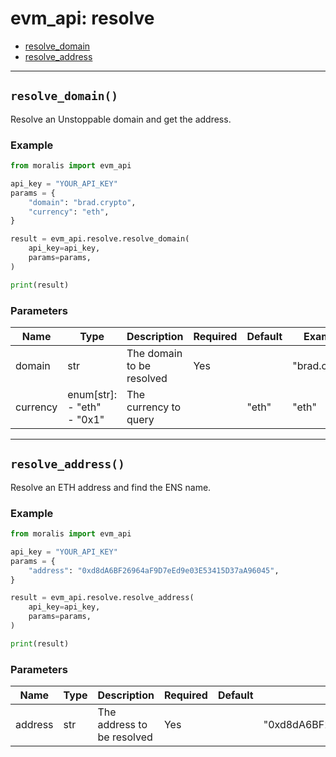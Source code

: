 # evm_api: resolve

- [resolve_domain](#resolve_domain)
- [resolve_address](#resolve_address)


---
## `resolve_domain()`
Resolve an Unstoppable domain and get the address.


### Example
```python
from moralis import evm_api

api_key = "YOUR_API_KEY"
params = {
    "domain": "brad.crypto", 
    "currency": "eth", 
}

result = evm_api.resolve.resolve_domain(
    api_key=api_key,
    params=params,
)

print(result)

```

### Parameters

| Name | Type | Description | Required | Default | Example |
|------|------|-------------|----------|---------|---------|
| domain | str | The domain to be resolved | Yes |  | "brad.crypto" |
| currency | enum[str]: <br/>- "eth"<br/>- "0x1" | The currency to query |  | "eth" | "eth" |



---
## `resolve_address()`
Resolve an ETH address and find the ENS name.


### Example
```python
from moralis import evm_api

api_key = "YOUR_API_KEY"
params = {
    "address": "0xd8dA6BF26964aF9D7eEd9e03E53415D37aA96045", 
}

result = evm_api.resolve.resolve_address(
    api_key=api_key,
    params=params,
)

print(result)

```

### Parameters

| Name | Type | Description | Required | Default | Example |
|------|------|-------------|----------|---------|---------|
| address | str | The address to be resolved | Yes |  | "0xd8dA6BF26964aF9D7eEd9e03E53415D37aA96045" |





